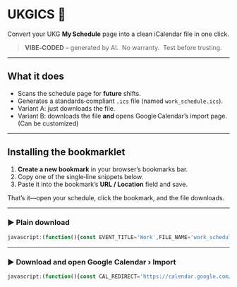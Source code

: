 # UKGICS 📅

Convert your UKG **My Schedule** page into a clean iCalendar file in one click.

> **VIBE‑CODED** – generated by AI.  No warranty.  Test before trusting.

---

## What it does

- Scans the schedule page for **future** shifts.
- Generates a standards‑compliant `.ics` file (named `work_schedule.ics`).
- Variant A: just downloads the file.
- Variant B: downloads the file **and** opens Google Calendar’s import page. (Can be customized)

---

## Installing the bookmarklet

1. **Create a new bookmark** in your browser’s bookmarks bar.
2. Copy one of the single‑line snippets below.
3. Paste it into the bookmark’s **URL / Location** field and save.

That’s it—open your schedule, click the bookmark, and the file downloads.

---

### ▶️ Plain download

```javascript
javascript:(function(){const EVENT_TITLE='Work',FILE_NAME='work_schedule';const pad=n=>String(n).padStart(2,'0'),utc=d=>`${d.getUTCFullYear()}${pad(d.getUTCMonth()+1)}${pad(d.getUTCDate())}T${pad(d.getUTCHours())}${pad(d.getUTCMinutes())}00Z`;const lines=['BEGIN:VCALENDAR','VERSION:2.0','CALSCALE:GREGORIAN','PRODID:-//work-schedule-ics//EN'];document.querySelectorAll('li[id^="myschedule-day_"]').forEach(li=>{const row=li.querySelector('.listEntity');if(!row||row.classList.contains('isToday'))return;const dt=row.querySelector('time')?.getAttribute('datetime');if(!dt)return;const day=new Date(dt);if(day<new Date())return;li.querySelectorAll('time.label').forEach(lbl=>{const m=lbl.textContent.match(/(\d{1,2}:\d{2} [AP]M)-(\d{1,2}:\d{2} [AP]M)/);if(!m)return;const[s,e]=m.slice(1),start=new Date(`${day.toDateString()} ${s}`),end=new Date(`${day.toDateString()} ${e}`);lines.push('BEGIN:VEVENT',`UID:${Date.now()}-${Math.random().toString(36).slice(2)}@local`,`DTSTAMP:${utc(new Date())}`,`SUMMARY:${EVENT_TITLE}`,`DESCRIPTION:${lbl.textContent.trim().replace(/,/g,'\\,')}`,`DTSTART:${utc(start)}`,`DTEND:${utc(end)}`,'END:VEVENT');});});if(lines.length===4){alert('No upcoming shifts found.');return;}lines.push('END:VCALENDAR');const blob=new Blob([lines.join('\r\n')+'\r\n'],{type:'text/calendar;charset=utf-8'}),a=document.createElement('a');a.href=URL.createObjectURL(blob);a.download=`${FILE_NAME}.ics`;a.click();})();
```

---

### ▶️ Download **and** open Google Calendar › Import

```javascript
javascript:(function(){const CAL_REDIRECT='https://calendar.google.com/calendar/u/0/r/settings/export',EVENT_TITLE='Work',FILE_NAME='work_schedule';const pad=n=>String(n).padStart(2,'0'),utc=d=>`${d.getUTCFullYear()}${pad(d.getUTCMonth()+1)}${pad(d.getUTCDate())}T${pad(d.getUTCHours())}${pad(d.getUTCMinutes())}00Z`;const lines=['BEGIN:VCALENDAR','VERSION:2.0','CALSCALE:GREGORIAN','PRODID:-//work-schedule-ics//EN'];document.querySelectorAll('li[id^="myschedule-day_"]').forEach(li=>{const row=li.querySelector('.listEntity');if(!row||row.classList.contains('isToday'))return;const dt=row.querySelector('time')?.getAttribute('datetime');if(!dt)return;const day=new Date(dt);if(day<new Date())return;li.querySelectorAll('time.label').forEach(lbl=>{const m=lbl.textContent.match(/(\d{1,2}:\d{2} [AP]M)-(\d{1,2}:\d{2} [AP]M)/);if(!m)return;const[s,e]=m.slice(1),start=new Date(`${day.toDateString()} ${s}`),end=new Date(`${day.toDateString()} ${e}`);lines.push('BEGIN:VEVENT',`UID:${Date.now()}-${Math.random().toString(36).slice(2)}@local`,`DTSTAMP:${utc(new Date())}`,`SUMMARY:${EVENT_TITLE}`,`DESCRIPTION:${lbl.textContent.trim().replace(/,/g,'\\,')}`,`DTSTART:${utc(start)}`,`DTEND:${utc(end)}`,'END:VEVENT');});});if(lines.length===4){alert('No upcoming shifts found.');return;}lines.push('END:VCALENDAR');const blob=new Blob([lines.join('\r\n')+'\r\n'],{type:'text/calendar;charset=utf-8'}),a=document.createElement('a');a.href=URL.createObjectURL(blob);a.download=`${FILE_NAME}.ics`;a.click();window.open(CAL_REDIRECT,'_blank');})();
```